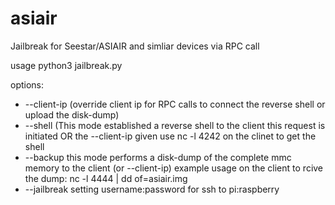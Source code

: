 # asiair
Jailbreak for Seestar/ASIAIR and simliar devices via RPC call

usage
python3 jailbreak.py

options:
* --client-ip (override client ip for RPC calls to connect the reverse shell or upload the disk-dump)
* --shell (This mode established a reverse shell to the client this request is initiated OR the --client-ip given use nc -l 4242 on the clinet to get the shell
* --backup this mode performs a disk-dump of the complete mmc memory to the client (or --client-ip) example usage on the client to rcive the dump: nc -l 4444 | dd of=asiair.img
* --jailbreak setting username:password for ssh to pi:raspberry
